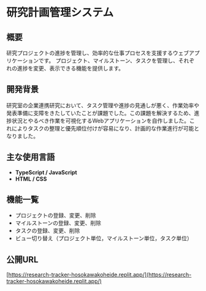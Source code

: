 # 研究計画管理システム

## 概要

研究プロジェクトの進捗を管理し、効率的な仕事プロセスを支援するウェブアプリケーションです。
プロジェクト、マイルストーン、タスクを管理し、それぞれの進捗を変更、表示できる機能を提供します。

## 開発背景

研究室の企業連携研究において、タスク管理や進捗の見通しが悪く、作業効率や発表準備に支障をきたしていたことが課題でした。この課題を解決するため、進捗状況とやるべき作業を可視化するWebアプリケーションを自作しました。これによりタスクの整理と優先順位付けが容易になり、計画的な作業進行が可能となりました。

## 主な使用言語

- **TypeScript / JavaScript**
- **HTML / CSS**
## 機能一覧

- プロジェクトの登録、変更、削除
- マイルストーンの登録、変更、削除
- タスクの登録、変更、削除
- ビュー切り替え（プロジェクト単位，マイルストーン単位，タスク単位）

## 公開URL

[https://research-tracker-hosokawakoheide.replit.app/](https://research-tracker-hosokawakoheide.replit.app/)


